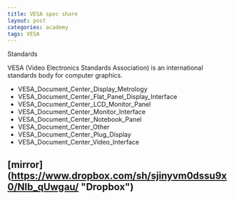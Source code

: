 ```yaml
---
title: VESA spec share
layout: post
categories: academy
tags: VESA
---
```


Standards

VESA (Video Electronics Standards Association) is an international standards body for computer graphics.

+ VESA_Document_Center_Display_Metrology
+ VESA_Document_Center_Flat_Panel_Display_Interface
+ VESA_Document_Center_LCD_Monitor_Panel
+ VESA_Document_Center_Monitor_Interface
+ VESA_Document_Center_Notebook_Panel
+ VESA_Document_Center_Other
+ VESA_Document_Center_Plug_Display
+ VESA_Document_Center_Video_Interface


## [mirror] (https://www.dropbox.com/sh/sjinyvm0dssu9x0/NIb_qUwgau/ "Dropbox") ##

